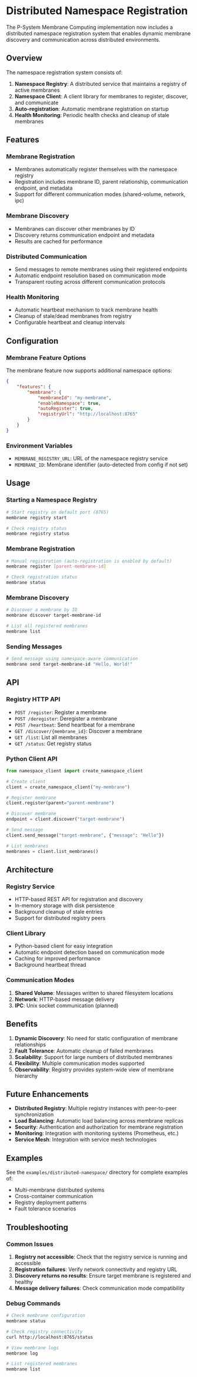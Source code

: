 # Distributed Namespace Registration

The P-System Membrane Computing implementation now includes a distributed namespace registration system that enables dynamic membrane discovery and communication across distributed environments.

## Overview

The namespace registration system consists of:

1. **Namespace Registry**: A distributed service that maintains a registry of active membranes
2. **Namespace Client**: A client library for membranes to register, discover, and communicate
3. **Auto-registration**: Automatic membrane registration on startup
4. **Health Monitoring**: Periodic health checks and cleanup of stale membranes

## Features

### Membrane Registration
- Membranes automatically register themselves with the namespace registry
- Registration includes membrane ID, parent relationship, communication endpoint, and metadata
- Support for different communication modes (shared-volume, network, ipc)

### Membrane Discovery
- Membranes can discover other membranes by ID
- Discovery returns communication endpoint and metadata
- Results are cached for performance

### Distributed Communication
- Send messages to remote membranes using their registered endpoints
- Automatic endpoint resolution based on communication mode
- Transparent routing across different communication protocols

### Health Monitoring
- Automatic heartbeat mechanism to track membrane health
- Cleanup of stale/dead membranes from registry
- Configurable heartbeat and cleanup intervals

## Configuration

### Membrane Feature Options

The membrane feature now supports additional namespace options:

```json
{
    "features": {
        "membrane": {
            "membraneId": "my-membrane",
            "enableNamespace": true,
            "autoRegister": true,
            "registryUrl": "http://localhost:8765"
        }
    }
}
```

### Environment Variables

- `MEMBRANE_REGISTRY_URL`: URL of the namespace registry service
- `MEMBRANE_ID`: Membrane identifier (auto-detected from config if not set)

## Usage

### Starting a Namespace Registry

```bash
# Start registry on default port (8765)
membrane registry start

# Check registry status
membrane registry status
```

### Membrane Registration

```bash
# Manual registration (auto-registration is enabled by default)
membrane register [parent-membrane-id]

# Check registration status
membrane status
```

### Membrane Discovery

```bash
# Discover a membrane by ID
membrane discover target-membrane-id

# List all registered membranes
membrane list
```

### Sending Messages

```bash
# Send message using namespace-aware communication
membrane send target-membrane-id "Hello, World!"
```

## API

### Registry HTTP API

- `POST /register`: Register a membrane
- `POST /deregister`: Deregister a membrane
- `POST /heartbeat`: Send heartbeat for a membrane
- `GET /discover/{membrane_id}`: Discover a membrane
- `GET /list`: List all membranes
- `GET /status`: Get registry status

### Python Client API

```python
from namespace_client import create_namespace_client

# Create client
client = create_namespace_client("my-membrane")

# Register membrane
client.register(parent="parent-membrane")

# Discover membrane
endpoint = client.discover("target-membrane")

# Send message
client.send_message("target-membrane", {"message": "Hello"})

# List membranes
membranes = client.list_membranes()
```

## Architecture

### Registry Service
- HTTP-based REST API for registration and discovery
- In-memory storage with disk persistence
- Background cleanup of stale entries
- Support for distributed registry peers

### Client Library
- Python-based client for easy integration
- Automatic endpoint detection based on communication mode
- Caching for improved performance
- Background heartbeat thread

### Communication Modes

1. **Shared Volume**: Messages written to shared filesystem locations
2. **Network**: HTTP-based message delivery
3. **IPC**: Unix socket communication (planned)

## Benefits

1. **Dynamic Discovery**: No need for static configuration of membrane relationships
2. **Fault Tolerance**: Automatic cleanup of failed membranes
3. **Scalability**: Support for large numbers of distributed membranes
4. **Flexibility**: Multiple communication modes supported
5. **Observability**: Registry provides system-wide view of membrane hierarchy

## Future Enhancements

- **Distributed Registry**: Multiple registry instances with peer-to-peer synchronization
- **Load Balancing**: Automatic load balancing across membrane replicas
- **Security**: Authentication and authorization for membrane registration
- **Monitoring**: Integration with monitoring systems (Prometheus, etc.)
- **Service Mesh**: Integration with service mesh technologies

## Examples

See the `examples/distributed-namespace/` directory for complete examples of:
- Multi-membrane distributed systems
- Cross-container communication
- Registry deployment patterns
- Fault tolerance scenarios

## Troubleshooting

### Common Issues

1. **Registry not accessible**: Check that the registry service is running and accessible
2. **Registration failures**: Verify network connectivity and registry URL
3. **Discovery returns no results**: Ensure target membrane is registered and healthy
4. **Message delivery failures**: Check communication mode compatibility

### Debug Commands

```bash
# Check membrane configuration
membrane status

# Check registry connectivity
curl http://localhost:8765/status

# View membrane logs
membrane log

# List registered membranes
membrane list
```